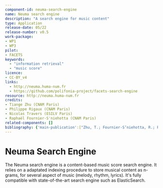 ```yaml
---
component-id: neuma-search-engine
name: Neuma search engine
description: "A search engine for music content"
type: Application
release-date: 05/22
release-number: v0.5
work-package:
- WP1 
- WP3
pilot:
- FACETS
keywords:
  - "information retrieval"
  - "music score"
licence:
- CC-BY_v4
links: 
  - http://neuma.huma-num.fr
  - https://github.com/polifonia-project/facets-search-engine
resource: http://neuma.huma-num.fr
credits: 
- Tiange Zhu (CNAM Paris)
- Philippe Rigaux (CNAM Paris)
- Nicolas Travers (ESILV Paris)
- Raphaël Fournier-S'niehotta (CNAM Paris)
related-components: []
bibliography: {'main-publication':["Zhu, T.; Fournier-S’niehotta, R.; Rigaux, P.; Travers, N., A Framework for Content-Based Search in Large Music Collections (https://www.mdpi.com/2504-2289/6/1/23). Big Data Cogn. Comput. 2022, 6, 23. https://doi.org/10.3390/bdcc6010023"]}
--- 
```


# Neuma Search Engine

The Neuma search engine is a content-based music score search engine. It
relies on a adaptated indexing procedure to store musical content as n-grams,
for several aspect of music (melody, rhythm, lyrics). It's fully
compatible with state-of-the-art search engine such as ElasticSearch.
